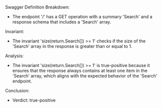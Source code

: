 Swagger Definition Breakdown:
- The endpoint '/' has a GET operation with a summary 'Search' and a response schema that includes a 'Search' array.

Invariant:
- The invariant 'size(return.Search[]) >= 1' checks if the size of the 'Search' array in the response is greater than or equal to 1.

Analysis:
- The invariant 'size(return.Search[]) >= 1' is true-positive because it ensures that the response always contains at least one item in the 'Search' array, which aligns with the expected behavior of the 'Search' endpoint.

Conclusion:
- Verdict: true-positive
